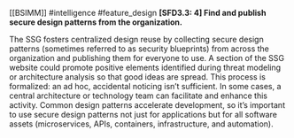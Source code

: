 [[BSIMM]] #intelligence #feature_design
**[SFD3.3: 4] Find and publish secure design patterns from the organization.**


The SSG fosters centralized design reuse by collecting secure design patterns (sometimes referred to as security blueprints) from across the organization and publishing them for everyone to use. A section of the SSG website could promote positive elements identified during threat modeling or architecture analysis so that good ideas are spread. This process is formalized: an ad hoc, accidental noticing isn’t sufficient. In some cases, a central architecture or technology team can facilitate and enhance this activity. Common design patterns accelerate development, so it’s important to use secure design patterns not just for applications but for all software assets (microservices, APIs, containers, infrastructure, and automation).


